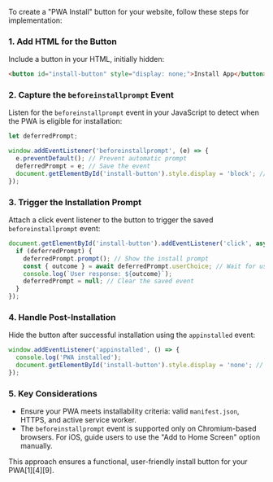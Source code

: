 To create a "PWA Install" button for your website, follow these steps for implementation:

### **1. Add HTML for the Button**
Include a button in your HTML, initially hidden:
```html
<button id="install-button" style="display: none;">Install App</button>
```

### **2. Capture the `beforeinstallprompt` Event**
Listen for the `beforeinstallprompt` event in your JavaScript to detect when the PWA is eligible for installation:
```javascript
let deferredPrompt;

window.addEventListener('beforeinstallprompt', (e) => {
  e.preventDefault(); // Prevent automatic prompt
  deferredPrompt = e; // Save the event
  document.getElementById('install-button').style.display = 'block'; // Show button
});
```

### **3. Trigger the Installation Prompt**
Attach a click event listener to the button to trigger the saved `beforeinstallprompt` event:
```javascript
document.getElementById('install-button').addEventListener('click', async () => {
  if (deferredPrompt) {
    deferredPrompt.prompt(); // Show the install prompt
    const { outcome } = await deferredPrompt.userChoice; // Wait for user response
    console.log(`User response: ${outcome}`);
    deferredPrompt = null; // Clear the saved event
  }
});
```

### **4. Handle Post-Installation**
Hide the button after successful installation using the `appinstalled` event:
```javascript
window.addEventListener('appinstalled', () => {
  console.log('PWA installed');
  document.getElementById('install-button').style.display = 'none'; // Hide button
});
```

### **5. Key Considerations**
- Ensure your PWA meets installability criteria: valid `manifest.json`, HTTPS, and active service worker.
- The `beforeinstallprompt` event is supported only on Chromium-based browsers. For iOS, guide users to use the "Add to Home Screen" option manually.
  
This approach ensures a functional, user-friendly install button for your PWA[1][4][9].